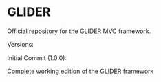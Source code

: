 # GLIDER
Official repository for the GLIDER MVC framework.

Versions:

Initial Commit (1.0.0):

Complete working edition of the GLIDER framework
